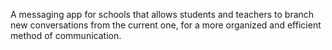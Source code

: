 A messaging app for schools that allows students and teachers to branch new conversations from the current one, for a more organized and efficient method of communication.
